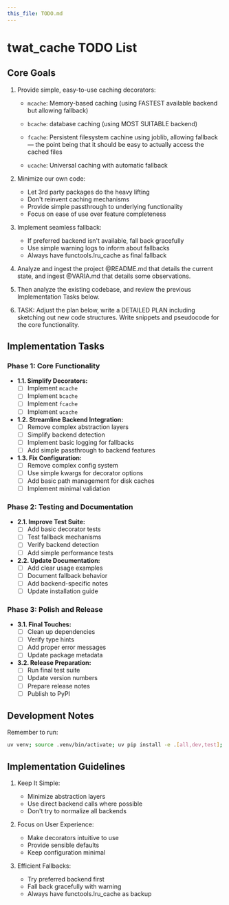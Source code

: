```yaml
---
this_file: TODO.md
---
```


# twat_cache TODO List

## Core Goals

1. Provide simple, easy-to-use caching decorators:
   - `mcache`: Memory-based caching (using FASTEST available backend but allowing fallback)

   - `bcache`: database caching (using MOST SUITABLE backend)
   - `fcache`: Persistent filesystem cachine using joblib, allowing fallback — the point being that it should be easy to actually access the cached files
   - `ucache`: Universal caching with automatic fallback

2. Minimize our own code:
   - Let 3rd party packages do the heavy lifting
   - Don't reinvent caching mechanisms
   - Provide simple passthrough to underlying functionality
   - Focus on ease of use over feature completeness

3. Implement seamless fallback:
   - If preferred backend isn't available, fall back gracefully
   - Use simple warning logs to inform about fallbacks
   - Always have functools.lru_cache as final fallback

4. Analyze and ingest the project @README.md that details the current state, and ingest @VARIA.md that details some observations. 

5. Then analyze the existing codebase, and review the previous Implementation Tasks below. 

6. TASK: Adjust the plan below, write a DETAILED PLAN including sketching out new code structures. Write snippets and pseudocode for the core functionality. 

## Implementation Tasks

### Phase 1: Core Functionality

* **1.1. Simplify Decorators:**
  - [ ] Implement `mcache` 
  - [ ] Implement `bcache` 
  - [ ] Implement `fcache` 
  - [ ] Implement `ucache` 

* **1.2. Streamline Backend Integration:**
  - [ ] Remove complex abstraction layers
  - [ ] Simplify backend detection
  - [ ] Implement basic logging for fallbacks
  - [ ] Add simple passthrough to backend features

* **1.3. Fix Configuration:**
  - [ ] Remove complex config system
  - [ ] Use simple kwargs for decorator options
  - [ ] Add basic path management for disk caches
  - [ ] Implement minimal validation

### Phase 2: Testing and Documentation

* **2.1. Improve Test Suite:**
  - [ ] Add basic decorator tests
  - [ ] Test fallback mechanisms
  - [ ] Verify backend detection
  - [ ] Add simple performance tests

* **2.2. Update Documentation:**
  - [ ] Add clear usage examples
  - [ ] Document fallback behavior
  - [ ] Add backend-specific notes
  - [ ] Update installation guide

### Phase 3: Polish and Release

* **3.1. Final Touches:**
  - [ ] Clean up dependencies
  - [ ] Verify type hints
  - [ ] Add proper error messages
  - [ ] Update package metadata

* **3.2. Release Preparation:**
  - [ ] Run final test suite
  - [ ] Update version numbers
  - [ ] Prepare release notes
  - [ ] Publish to PyPI

## Development Notes

Remember to run:
```bash
uv venv; source .venv/bin/activate; uv pip install -e .[all,dev,test]; hatch run lint:fix; hatch test;
```

## Implementation Guidelines

1. Keep It Simple:
   - Minimize abstraction layers
   - Use direct backend calls where possible
   - Don't try to normalize all backends

2. Focus on User Experience:
   - Make decorators intuitive to use
   - Provide sensible defaults
   - Keep configuration minimal

3. Efficient Fallbacks:
   - Try preferred backend first
   - Fall back gracefully with warning
   - Always have functools.lru_cache as backup

